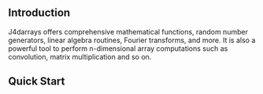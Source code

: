 ## Introduction

J4darrays offers comprehensive mathematical functions, random number generators, linear algebra routines, Fourier transforms, and more. It is also a powerful tool to perform n-dimensional array computations such as convolution, matrix multiplication and so on.

## Quick Start
